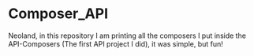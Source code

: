 # Composer_API
Neoland, in this repository I am printing all the composers I put inside the API-Composers (The first API project I did), it was simple, but fun!
